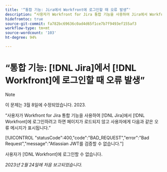 ```yaml
---
title: '“통합 기능: Jira에서 Workfront에 로그인할 때 오류 발생”'
description: “사용자가 Workfront for Jira 통합 기능을 사용하여 Jira에서 Workfront에 로그인하려고 하면 페이지가 로드되지 않고 사용자에게 오류 메시지가 표시됩니다.”
hidefromtoc: true
source-git-commit: fa782bc69636c0ad4d65f1ce7b7f9493ef155af3
workflow-type: tm+mt
source-wordcount: '103'
ht-degree: 94%

---
```



# “통합 기능: [!DNL Jira]에서 [!DNL Workfront]에 로그인할 때 오류 발생”

>[!NOTE]
>
>이 문제는 3월 8일에 수정되었습니다. 2023.

“사용자가 Workfront for Jira 통합 기능을 사용하여 [!DNL Jira]에서 [!DNL Workfront]에 로그인하려고 하면 페이지가 로드되지 않고 사용자에게 다음과 같은 오류 메시지가 표시됩니다.”

[!UICONTROL &quot;statusCode&quot;:400,&quot;code&quot;:&quot;BAD_REQUEST&quot;,&quot;error&quot;:&quot;Bad Request&quot;,&quot;message&quot;:&quot;Atlassian JWT를 검증할 수 없습니다.&quot;]

사용자가 [!DNL Workfront]에 로그인할 수 없습니다.

_2023년 2월 24일에 처음 보고되었습니다._

